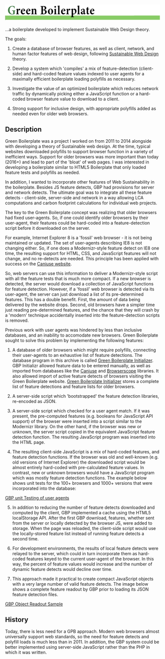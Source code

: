 ## ![Green Boilerplate](doc/images/logo.png)

...a boilerplate developed to implement Sustainable Web Design theory.

The goals:

1. Create a database of browser features, as well as client, network, and human factor features of web design, following [Sustainable Web Design](http://sustainablevirtualdesign.wordpress.com) theory.

2. Develop a system which 'compiles' a mix of feature-detection (client-side) and hard-coded feature values indexed to user agents for a maximally efficient boilerplate loading polyfills as necessary.

3. Investigate the value of an optimized boilerplate which reduces network traffic by dynamically picking either a JavaScript function or a hard-coded browser feature value to download to a client.

4. Strong support for inclusive design, with appropriate polyfills added as needed even for older web browsers.

## Description

Green Boilerplate was a project I worked on from 2011 to 2014 alongside with developing a theory of Sustainable web design. At the time, typical websites downloaded polyfills to support browser function in a variety of inefficient ways. Support for older browsers was more important than today (2016+) and lead to part of the 'bloat' of web pages. I was interested in developing a boilerplate similar to HTML5 Boilerplate that only loaded feature tests and polyfills as needed.

In addition, I wanted to incorporate other features of Web Sustainability in the boilerplate. Besides JS feature detects, GBP had provisions for server and network detects. The ultimate goal was to integrate all these feature detects - client-side, server-side and network in a way allowing LCA computations and carbon footprint calculations for individual web projects.

The key to the Green Boilerplate concept was realizing that older browsers had fixed user-agents. So, if one could identify older browsers by their user-agent, their features could be hard-coded into a feature-detection script before it downloaded on the server. 

For example, Internet Explorer 8 is a 'fossil' web browser - it is not being maintained or updated. The set of user-agents describing IE8 is not changing either. So, if one does a Modernizr-style feature detect on IE8 one time, the resulting support for HTML, CSS, and JavaScript features will not change, and no re-detects are needed. This principle has been applied with success on the [Caniuse website](http://caniuse.com).

So, web servers can use this information to deliver a Modernizr-style script with all the feature tests that is much more compact. If a new browser is detected, the server would download a collection of JavaScript functions for feature detection. However, if a 'fossil' web browser is detected via its user-agent, the server can just download a list of its pre-determined features. This has a double benefit. First, the amount of data being delivered by the website drops. Second, old browsers have a simpler time just reading pre-determined features, and the chance that they will crash by a 'modern' technique accidentally inserted into the feature-detection scripts is removed.

Previous work with user agents was hindered by less than inclusive databases, and an inability to accomodate new browsers. Green Boilerplate sought to solve this problem by implementing the following features:

1. A database of older browsers which might require polyfills, connecting their user-agents to an exhaustive list of feature detections. The database program in this archive is called [Green Boilerplate Initializer](http://github.com/pindiespace/green-boilerplate-initializr). GBP Initializr allowed feature data to be entered manually, as well as imported from databases like the [Caniuse](http://caniuse.com) and [Browserscope](http://browserscope.com) libraries. It also allowed import of active feature detects of browsers visiting the Green Boilerplate website. [Green Boilerplate Initializer](http://github.com/pindiespace/green-boilerplate-initializr) stores a complete list of feature detections and feature lists for older browsers.

2. A server-side script which 'bootstrapped' the feature detection libraries, re-encoded as JSON. 

3. A server-side script which checked for a user agent match. If it was present, the pre-computed features (e.g. booleans for JavaScript API support) of the browser were inserted into a script similar to the Modernizr library. On the other hand, if the browser was new or unknown, the server script copied in the equivalent JavaScript feature detection function. The resulting JavaScript program was inserted into the HTML page.

4. The resulting client-side JavaScript is a mix of hard-coded features, and feature detection functions. If the browser was old and well-known (e.g. old versions of Internet Explorer) the downloaded script would be almost entirely hard-coded with pre-calculated feature values. In contrast, new or unknown browsers would have a JavaScript program which was mostly feature detection functions. The example below shows unit tests for the 100+ browsers and 1000+ versions that were incorporated into the database:

[GBP unit Testing of user agents](doc/images/gbp_unit_tests.png)

5. In addition to reducing the number of feature detects downloaded and computed by the client, GBP implemented a cache using the HTML5 localStorage API. After the first GBP download, features, whether sent from the server or locally detected by the browser JS, were added to storage. When the page was reloaded, the client-side script would use the locally-stored feature list instead of running feature detects a second time.

6. For development environments, the results of local feature detects were relayed to the server, which could in turn incorporate them as hard-coded features keyed to the current user-agent of the browser. In this way, the percent of feature values would increase and the number of dynamic feature detects would decline over time.

7. This approach made it practical to create compact JavaScript objects with a very large number of valid feature detects. The image below shows a complete feature readout by GBP prior to loading its JSON feature detection files.

 [GBP Object Readout Sample](doc/images/gpb_object_readout.png)

## History

Today, there is less need for a GPB approach. Modern web browsers almost universally support web standards, so the need for feature detects and polyfill loads is much less than in 2011. In addition, the GBP system could be better implemented using server-side JavaScript rather than the PHP in which it was written.
